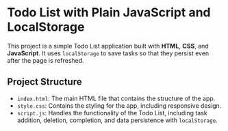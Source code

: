 # Todo List with Plain JavaScript and LocalStorage

This project is a simple Todo List application built with **HTML**, **CSS**, and **JavaScript**. It uses `localStorage` to save tasks so that they persist even after the page is refreshed.

## Project Structure

- `index.html`: The main HTML file that contains the structure of the app.
- `style.css`: Contains the styling for the app, including responsive design.
- `script.js`: Handles the functionality of the Todo List, including task addition, deletion, completion, and data persistence with `localStorage`.
